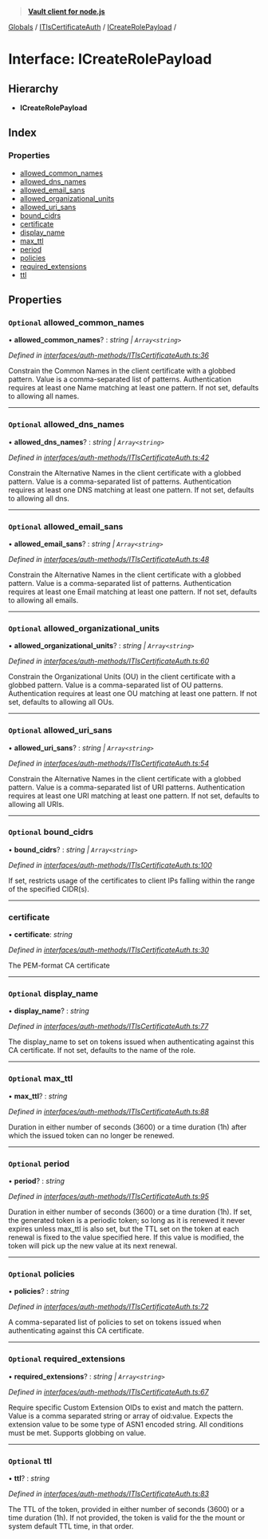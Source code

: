 > **[Vault client for node.js](../README.md)**

[Globals](../globals.md) / [ITlsCertificateAuth](../modules/itlscertificateauth.md) / [ICreateRolePayload](itlscertificateauth.icreaterolepayload.md) /

# Interface: ICreateRolePayload

## Hierarchy

* **ICreateRolePayload**

## Index

### Properties

* [allowed_common_names](itlscertificateauth.icreaterolepayload.md#optional-allowed_common_names)
* [allowed_dns_names](itlscertificateauth.icreaterolepayload.md#optional-allowed_dns_names)
* [allowed_email_sans](itlscertificateauth.icreaterolepayload.md#optional-allowed_email_sans)
* [allowed_organizational_units](itlscertificateauth.icreaterolepayload.md#optional-allowed_organizational_units)
* [allowed_uri_sans](itlscertificateauth.icreaterolepayload.md#optional-allowed_uri_sans)
* [bound_cidrs](itlscertificateauth.icreaterolepayload.md#optional-bound_cidrs)
* [certificate](itlscertificateauth.icreaterolepayload.md#certificate)
* [display_name](itlscertificateauth.icreaterolepayload.md#optional-display_name)
* [max_ttl](itlscertificateauth.icreaterolepayload.md#optional-max_ttl)
* [period](itlscertificateauth.icreaterolepayload.md#optional-period)
* [policies](itlscertificateauth.icreaterolepayload.md#optional-policies)
* [required_extensions](itlscertificateauth.icreaterolepayload.md#optional-required_extensions)
* [ttl](itlscertificateauth.icreaterolepayload.md#optional-ttl)

## Properties

### `Optional` allowed_common_names

• **allowed_common_names**? : *string | `Array<string>`*

*Defined in [interfaces/auth-methods/ITlsCertificateAuth.ts:36](https://github.com/theogravity/vault-tacular/blob/68ec17c/src/interfaces/auth-methods/ITlsCertificateAuth.ts#L36)*

Constrain the Common Names in the client certificate with a globbed pattern.
Value is a comma-separated list of patterns. Authentication requires at least
one Name matching at least one pattern. If not set, defaults to allowing all names.

___

### `Optional` allowed_dns_names

• **allowed_dns_names**? : *string | `Array<string>`*

*Defined in [interfaces/auth-methods/ITlsCertificateAuth.ts:42](https://github.com/theogravity/vault-tacular/blob/68ec17c/src/interfaces/auth-methods/ITlsCertificateAuth.ts#L42)*

Constrain the Alternative Names in the client certificate with a globbed pattern.
Value is a comma-separated list of patterns. Authentication requires at least
one DNS matching at least one pattern. If not set, defaults to allowing all dns.

___

### `Optional` allowed_email_sans

• **allowed_email_sans**? : *string | `Array<string>`*

*Defined in [interfaces/auth-methods/ITlsCertificateAuth.ts:48](https://github.com/theogravity/vault-tacular/blob/68ec17c/src/interfaces/auth-methods/ITlsCertificateAuth.ts#L48)*

Constrain the Alternative Names in the client certificate with a globbed pattern.
Value is a comma-separated list of patterns. Authentication requires at least one
Email matching at least one pattern. If not set, defaults to allowing all emails.

___

### `Optional` allowed_organizational_units

• **allowed_organizational_units**? : *string | `Array<string>`*

*Defined in [interfaces/auth-methods/ITlsCertificateAuth.ts:60](https://github.com/theogravity/vault-tacular/blob/68ec17c/src/interfaces/auth-methods/ITlsCertificateAuth.ts#L60)*

 Constrain the Organizational Units (OU) in the client certificate with a globbed pattern.
 Value is a comma-separated list of OU patterns. Authentication requires at least one OU
 matching at least one pattern. If not set, defaults to allowing all OUs.

___

### `Optional` allowed_uri_sans

• **allowed_uri_sans**? : *string | `Array<string>`*

*Defined in [interfaces/auth-methods/ITlsCertificateAuth.ts:54](https://github.com/theogravity/vault-tacular/blob/68ec17c/src/interfaces/auth-methods/ITlsCertificateAuth.ts#L54)*

Constrain the Alternative Names in the client certificate with a globbed pattern.
Value is a comma-separated list of URI patterns. Authentication requires at least
one URI matching at least one pattern. If not set, defaults to allowing all URIs.

___

### `Optional` bound_cidrs

• **bound_cidrs**? : *string | `Array<string>`*

*Defined in [interfaces/auth-methods/ITlsCertificateAuth.ts:100](https://github.com/theogravity/vault-tacular/blob/68ec17c/src/interfaces/auth-methods/ITlsCertificateAuth.ts#L100)*

If set, restricts usage of the certificates to client IPs falling within
the range of the specified CIDR(s).

___

###  certificate

• **certificate**: *string*

*Defined in [interfaces/auth-methods/ITlsCertificateAuth.ts:30](https://github.com/theogravity/vault-tacular/blob/68ec17c/src/interfaces/auth-methods/ITlsCertificateAuth.ts#L30)*

The PEM-format CA certificate

___

### `Optional` display_name

• **display_name**? : *string*

*Defined in [interfaces/auth-methods/ITlsCertificateAuth.ts:77](https://github.com/theogravity/vault-tacular/blob/68ec17c/src/interfaces/auth-methods/ITlsCertificateAuth.ts#L77)*

The display_name to set on tokens issued when authenticating against this CA certificate.
If not set, defaults to the name of the role.

___

### `Optional` max_ttl

• **max_ttl**? : *string*

*Defined in [interfaces/auth-methods/ITlsCertificateAuth.ts:88](https://github.com/theogravity/vault-tacular/blob/68ec17c/src/interfaces/auth-methods/ITlsCertificateAuth.ts#L88)*

Duration in either number of seconds (3600) or a time duration (1h) after which the issued
token can no longer be renewed.

___

### `Optional` period

• **period**? : *string*

*Defined in [interfaces/auth-methods/ITlsCertificateAuth.ts:95](https://github.com/theogravity/vault-tacular/blob/68ec17c/src/interfaces/auth-methods/ITlsCertificateAuth.ts#L95)*

Duration in either number of seconds (3600) or a time duration (1h). If set, the generated
token is a periodic token; so long as it is renewed it never expires unless max_ttl is also
set, but the TTL set on the token at each renewal is fixed to the value specified here.
If this value is modified, the token will pick up the new value at its next renewal.

___

### `Optional` policies

• **policies**? : *string*

*Defined in [interfaces/auth-methods/ITlsCertificateAuth.ts:72](https://github.com/theogravity/vault-tacular/blob/68ec17c/src/interfaces/auth-methods/ITlsCertificateAuth.ts#L72)*

A comma-separated list of policies to set on tokens issued when authenticating against
this CA certificate.

___

### `Optional` required_extensions

• **required_extensions**? : *string | `Array<string>`*

*Defined in [interfaces/auth-methods/ITlsCertificateAuth.ts:67](https://github.com/theogravity/vault-tacular/blob/68ec17c/src/interfaces/auth-methods/ITlsCertificateAuth.ts#L67)*

Require specific Custom Extension OIDs to exist and match the pattern.
Value is a comma separated string or array of oid:value. Expects the extension
value to be some type of ASN1 encoded string. All conditions must be met.
Supports globbing on value.

___

### `Optional` ttl

• **ttl**? : *string*

*Defined in [interfaces/auth-methods/ITlsCertificateAuth.ts:83](https://github.com/theogravity/vault-tacular/blob/68ec17c/src/interfaces/auth-methods/ITlsCertificateAuth.ts#L83)*

The TTL of the token, provided in either number of seconds (3600) or a time duration (1h).
If not provided, the token is valid for the the mount or system default TTL time,
in that order.